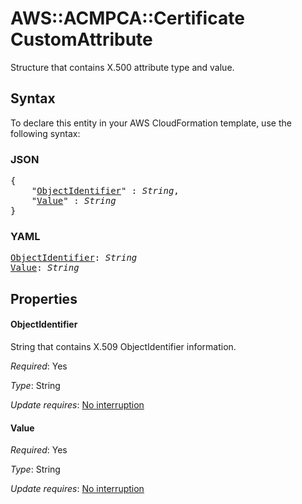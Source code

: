 # AWS::ACMPCA::Certificate CustomAttribute

Structure that contains X.500 attribute type and value.

## Syntax

To declare this entity in your AWS CloudFormation template, use the following syntax:

### JSON

<pre>
{
    "<a href="#objectidentifier" title="ObjectIdentifier">ObjectIdentifier</a>" : <i>String</i>,
    "<a href="#value" title="Value">Value</a>" : <i>String</i>
}
</pre>

### YAML

<pre>
<a href="#objectidentifier" title="ObjectIdentifier">ObjectIdentifier</a>: <i>String</i>
<a href="#value" title="Value">Value</a>: <i>String</i>
</pre>

## Properties

#### ObjectIdentifier

String that contains X.509 ObjectIdentifier information.

_Required_: Yes

_Type_: String

_Update requires_: [No interruption](https://docs.aws.amazon.com/AWSCloudFormation/latest/UserGuide/using-cfn-updating-stacks-update-behaviors.html#update-no-interrupt)

#### Value

_Required_: Yes

_Type_: String

_Update requires_: [No interruption](https://docs.aws.amazon.com/AWSCloudFormation/latest/UserGuide/using-cfn-updating-stacks-update-behaviors.html#update-no-interrupt)
